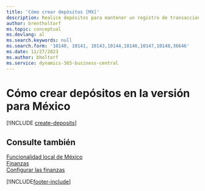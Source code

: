 ```yaml
---
title: 'Cómo crear depósitos [MX]'
description: Realice depósitos para mantener un registro de transacciones que contenga información que pueda aplicarse a las facturas y las notas de crédito pendientes en la versión para México.
author: brentholtorf
ms.topic: conceptual
ms.devlang: al
ms.search.keywords: null
ms.search.form: '10140, 10141, 10143,10144,10146,10147,10148,36646'
ms.date: 11/27/2023
ms.author: bholtorf
ms.service: dynamics-365-business-central
---
```

# <a name="create-deposits-in-the-mexican-version"></a>Cómo crear depósitos en la versión para México

[!INCLUDE [create-deposits](../includes/CAMXUS/create-deposits.md)]

## <a name="see-also"></a>Consulte también

[Funcionalidad local de México](mexico-local-functionality.md)  
[Finanzas](../../finance.md)  
[Configurar las finanzas](../../finance.md)  


[!INCLUDE[footer-include](../../includes/footer-banner.md)]
